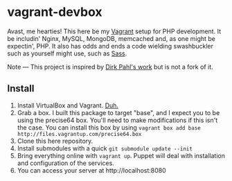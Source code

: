 # vagrant-devbox

Avast, me hearties! This here be my [Vagrant](http://vagrantup.com/) setup for PHP development. It be includin' Nginx, MySQL, MongoDB, memcached and, as one might be expectin', PHP. It also has odds and ends a code wielding swashbuckler such as yourself might use, such as [Sass](http://sass-lang.com/).

Note — This project is inspired by [Dirk Pahl's work](https://github.com/dirkaholic/vagrant-php-dev-box) but is not a fork of it.

## Install

1. Install VirtualBox and Vagrant. [Duh.](http://vagrantup.com/v1/docs/getting-started/index.html)
2. Grab a box. I built this package to target "base", and I expect you to be using the precise64 box. You'll need to make modifications if this isn't the case. You can install this box by using `vagrant box add base http://files.vagrantup.com/precise64.box`
3. Clone this here repository.
4. Install submodules with a quick `git submodule update --init`
5. Bring everything online with `vagrant up`. Puppet will deal with installation and configuration of the services.
6. You can access your server at http://localhost:8080
